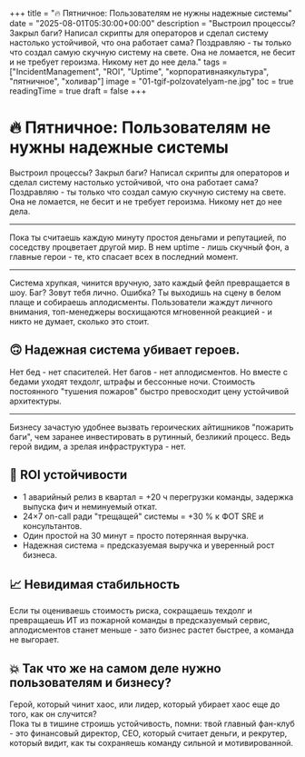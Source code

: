 +++
title = "🔥 Пятничное: Пользователям не нужны надежные системы"
date = "2025-08-01T05:30:00+00:00"
description = "Выстроил процессы? Закрыл баги? Написал скрипты для операторов и сделал систему настолько устойчивой, что она работает сама? Поздравляю - ты только что создал самую скучную систему на свете. Она не ломается, не бесит и не требует героизма. Никому нет до нее дела."
tags = ["IncidentManagement", "ROI", "Uptime", "корпоративнаякультура", "пятничное", "холивар"]
image = "01-tgif-polzovatelyam-ne.jpg"
toc = true
readingTime = true
draft = false
+++

# 🔥 Пятничное: Пользователям не нужны надежные системы  
  
Выстроил процессы? Закрыл баги? Написал скрипты для операторов и сделал систему настолько устойчивой, что она работает сама?  
Поздравляю - ты только что создал самую скучную систему на свете. Она не ломается, не бесит и не требует героизма. Никому нет до нее дела.  
  
---  
  
Пока ты считаешь каждую минуту простоя деньгами и репутацией, по соседству процветает другой мир. В нем uptime - лишь скучный фон, а главные герои - те, кто спасает всех в последний момент.  
  
---  
  
Система хрупкая, чинится вручную, зато каждый фейл превращается в шоу. Баг? Зовут тебя лично. Ошибка? Ты выходишь на сцену в белом плаще и собираешь аплодисменты. Пользователи жаждут личного внимания, топ-менеджеры восхищаются мгновенной реакцией - и никто не думает, сколько это стоит.  
  
## 🙃 Надежная система убивает героев.  
Нет бед - нет спасителей. Нет багов - нет аплодисментов. Но вместе с бедами уходят техдолг, штрафы и бессонные ночи. Стоимость постоянного "тушения пожаров" быстро превосходит цену устойчивой архитектуры.  
  
---  
  
Бизнесу зачастую удобнее вызвать героических айтишников "пожарить баги", чем заранее инвестировать в рутинный, безликий процесс. Ведь герой видим, а зрелая инфраструктура - нет.  
  
## 💼 ROI устойчивости  
* 1 аварийный релиз в квартал = +20 ч перегрузки команды, задержка выпуска фич и неминуемый откат.  
* 24×7 on-call ради "трещащей" системы = +30 % к ФОТ SRE и консультантов.  
* Один простой на 30 минут = просто потерянная выручка.  
* Надежная система = предсказуемая выручка и уверенный рост бизнеса.  
  
## 📈 Невидимая стабильность  
Если ты оцениваешь стоимость риска, сокращаешь техдолг и превращаешь ИТ из пожарной команды в предсказуемый сервис, аплодисментов станет меньше - зато бизнес растет быстрее, а команда не выгорает.  
  
## 💥 Так что же на самом деле нужно пользователям и бизнесу?  
Герой, который чинит хаос, или лидер, который убирает хаос еще до того, как он случится?  
Пока ты в тишине строишь устойчивость, помни: твой главный фан-клуб - это финансовый директор, CEO, который считает деньги, и рекрутер, который видит, как ты сохраняешь команду сильной и мотивированной.  
